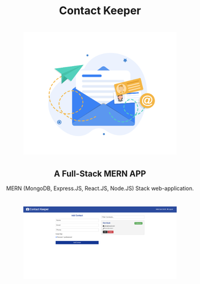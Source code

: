 <div align="center">
<h1>Contact Keeper</h1> 
</div>

<h1 align="center"><img width="400" src="./readme-img/contact.jpg"></h1>

<h2 align="center">A Full-Stack MERN APP</h2>
<p align="center">MERN (MongoDB, Express.JS, React.JS, Node.JS) Stack web-application. </p>

<h1 align="center"><img width="400" src="./readme-img/app-screenshot.png"></h1>
